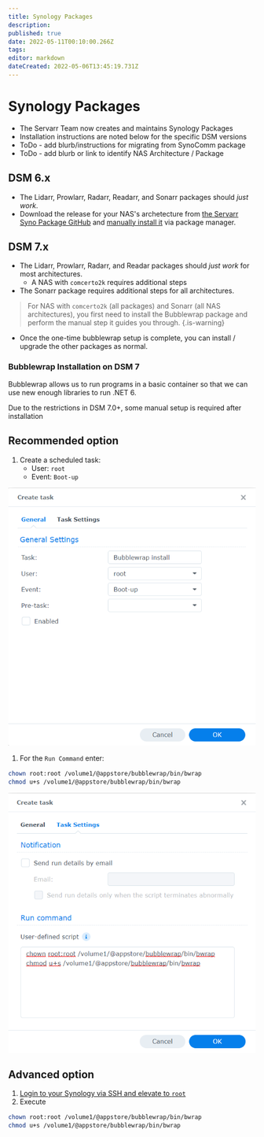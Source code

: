 ```yaml
---
title: Synology Packages
description: 
published: true
date: 2022-05-11T00:10:00.266Z
tags: 
editor: markdown
dateCreated: 2022-05-06T13:45:19.731Z
---
```


# Synology Packages

- The Servarr Team now creates and maintains Synology Packages
- Installation instructions are noted below for the specific DSM versions
- ToDo - add blurb/instructions for migrating from SynoComm package
- ToDo - add blurb or link to identify NAS Architecture / Package

## DSM 6.x

- The Lidarr, Prowlarr, Radarr, Readarr, and Sonarr packages should _just work_.
- Download the release for your NAS's archetecture from [the Servarr Syno Package GitHub](https://github.com/Servarr/spksrc/releases) and [manually install it](https://kb.synology.com/en-us/DSM/tutorial/How_to_install_applications_with_Package_Center#x_anchor_id6) via package manager.

## DSM 7.x

- The Lidarr, Prowlarr, Radarr, and Readar packages should _just work_ for most architectures.
  - A NAS with `comcerto2k` requires additional steps
- The Sonarr package requires additional steps for all architectures.

> For NAS with `comcerto2k` (all packages) and Sonarr (all NAS architectures), you first need to install the Bubblewrap package and perform the manual step it guides you through.
{.is-warning}

- Once the one-time bubblewrap setup is complete, you can install / upgrade the other packages as normal.

### Bubblewrap Installation on DSM 7

Bubblewrap allows us to run programs in a basic container so that we can use new enough libraries to run .NET 6.

Due to the restrictions in DSM 7.0+, some manual setup is required after installation

## Recommended option

1. Create a scheduled task:
	- User: `root`
  	- Event: `Boot-up`

![create_task1.png](/create_task1.png)

1. For the `Run Command` enter:
```bash
chown root:root /volume1/@appstore/bubblewrap/bin/bwrap
chmod u+s /volume1/@appstore/bubblewrap/bin/bwrap
```

![create_task2.png](/create_task2.png)

## Advanced option

1. [Login to your Synology via SSH and elevate to `root`](https://kb.synology.com/en-global/DSM/tutorial/How_to_login_to_DSM_with_root_permission_via_SSH_Telnet)
1. Execute 
```bash
chown root:root /volume1/@appstore/bubblewrap/bin/bwrap
chmod u+s /volume1/@appstore/bubblewrap/bin/bwrap
```